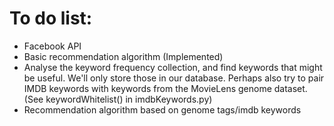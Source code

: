 # To do list:
- Facebook API
- Basic recommendation algorithm (Implemented)
- Analyse the keyword frequency collection, and find keywords that might be useful. We'll only store those in our database. Perhaps also try to pair IMDB keywords with keywords from the MovieLens genome dataset. (See keywordWhitelist() in imdbKeywords.py)
- Recommendation algorithm based on genome tags/imdb keywords